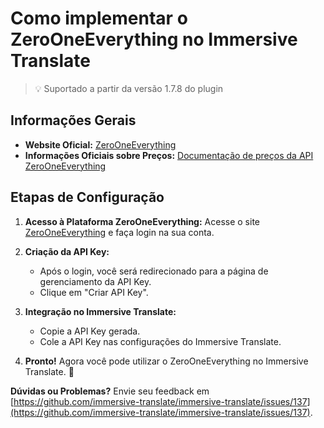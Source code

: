# Como implementar o ZeroOneEverything no Immersive Translate

> 💡 Suportado a partir da versão 1.7.8 do plugin

## Informações Gerais

- **Website Oficial:** [ZeroOneEverything](https://www.lingyiwanwu.com/)
- **Informações Oficiais sobre Preços:** [Documentação de preços da API ZeroOneEverything](https://platform.lingyiwanwu.com/)

## Etapas de Configuração

1. **Acesso à Plataforma ZeroOneEverything:** Acesse o site [ZeroOneEverything](https://platform.lingyiwanwu.com/apikeys) e faça login na sua conta.

2. **Criação da API Key:**
   - Após o login, você será redirecionado para a página de gerenciamento da API Key.
   - Clique em "Criar API Key".

3. **Integração no Immersive Translate:**
   - Copie a API Key gerada.
   - Cole a API Key nas configurações do Immersive Translate.

4. **Pronto!** Agora você pode utilizar o ZeroOneEverything no Immersive Translate. 🎉

**Dúvidas ou Problemas?** Envie seu feedback em [https://github.com/immersive-translate/immersive-translate/issues/137](https://github.com/immersive-translate/immersive-translate/issues/137).